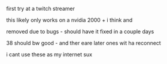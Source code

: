 first try at a twitch streamer 



this likely only works on a nvidia  2000 +  i think 
and 

removed due to bugs - should have it fixed in a couple days 

38 should bw good - and ther eare later ones wit ha reconnect 


i cant use these as my internet sux

